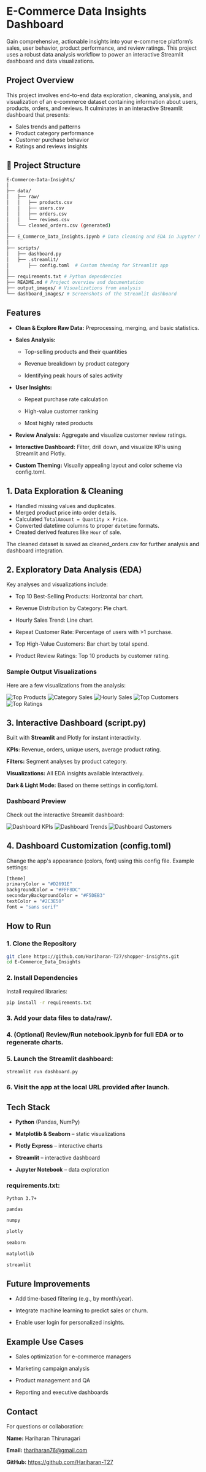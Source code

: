 
# E-Commerce Data Insights Dashboard

  Gain comprehensive, actionable insights into your e-commerce platform’s sales, user behavior, product performance, and review ratings. This project uses a robust data analysis workflow to power an interactive Streamlit dashboard and data visualizations.

## Project Overview


This project involves end-to-end data exploration, cleaning, analysis, and visualization of an e-commerce dataset containing information about users, products, orders, and reviews. It culminates in an interactive Streamlit dashboard that presents:

- Sales trends and patterns
- Product category performance
- Customer purchase behavior
- Ratings and reviews insights

## 📂 Project Structure
``` bash
E-Commerce-Data-Insights/
│
├── data/
│   ├── raw/
│   │   ├── products.csv
│   │   ├── users.csv
│   │   ├── orders.csv
│   │   └── reviews.csv
│   └── cleaned_orders.csv (generated)
│
├── E_Commerce_Data_Insights.ipynb # Data cleaning and EDA in Jupyter Notebook
│
├── scripts/
│   ├── dashboard.py
│   ├── .streamlit/
│       ├── config.toml  # Custom theming for Streamlit app
│
├── requirements.txt # Python dependencies
├── README.md # Project overview and documentation
├── output_images/ # Visualizations from analysis
└── dashboard_images/ # Screenshots of the Streamlit dashboard
```

## Features

- **Clean & Explore Raw Data:** Preprocessing, merging, and basic statistics.

- **Sales Analysis:**
  -  Top-selling products and their quantities

  - Revenue breakdown by product category

  - Identifying peak hours of sales activity

- **User Insights:**
  - Repeat purchase rate calculation

  - High-value customer ranking

  - Most highly rated products
- **Review Analysis:** Aggregate and visualize customer review ratings.

- **Interactive Dashboard:** Filter, drill down, and visualize KPIs using Streamlit and Plotly.

- **Custom Theming:** Visually appealing layout and color scheme via config.toml.

## 1. Data Exploration & Cleaning

- Handled missing values and duplicates.
- Merged product price into order details.
- Calculated `TotalAmount = Quantity × Price`.
- Converted datetime columns to proper `datetime` formats.
- Created derived features like `Hour` of sale.

The cleaned dataset is saved as cleaned_orders.csv for further analysis and dashboard integration.

## 2. Exploratory Data Analysis (EDA)

Key analyses and visualizations include:

- Top 10 Best-Selling Products: Horizontal bar chart.

- Revenue Distribution by Category: Pie chart.

- Hourly Sales Trend: Line chart.

- Repeat Customer Rate: Percentage of users with >1 purchase.

- Top High-Value Customers: Bar chart by total spend.

- Product Review Ratings: Top 10 products by customer rating.

### Sample Output Visualizations
Here are a few visualizations from the analysis:

![Top Products](https://github.com/Hariharan-T27/shopper-insights/blob/main/E-Commerce%20Data%20Insights/output%20images/Top%20Products.png?raw=true)
![Category Sales](https://github.com/Hariharan-T27/shopper-insights/blob/main/E-Commerce%20Data%20Insights/output%20images/Pie%20Chart.png)
![Hourly Sales](https://github.com/Hariharan-T27/shopper-insights/blob/main/E-Commerce%20Data%20Insights/output%20images/Sales%20by%20Hour.png)
![Top Customers](https://github.com/Hariharan-T27/shopper-insights/blob/main/E-Commerce%20Data%20Insights/output%20images/Top%20Selling.png)
![Top Ratings](https://github.com/Hariharan-T27/shopper-insights/blob/main/E-Commerce%20Data%20Insights/output%20images/Top%2010%20by%20Rating.png)

## 3. Interactive Dashboard (script.py)

Built with **Streamlit** and Plotly for instant interactivity.

**KPIs:** Revenue, orders, unique users, average product rating.

**Filters:** Segment analyses by product category.

**Visualizations:** All EDA insights available interactively.

**Dark & Light Mode:** Based on theme settings in config.toml.

### Dashboard Preview

Check out the interactive Streamlit dashboard:

![Dashboard KPIs](dashboard_images/dashboard_kpis.png)
![Dashboard Trends](dashboard_images/dashboard_trends.png)
![Dashboard Customers](dashboard_images/dashboard_customers.png)

##  4. Dashboard Customization (config.toml)
Change the app's appearance (colors, font) using this config file. Example settings:
```bash
[theme]
primaryColor = "#D2691E"
backgroundColor = "#FFF8DC"
secondaryBackgroundColor = "#F5DEB3"
textColor = "#2C3E50"
font = "sans serif"
```

## How to Run

### 1. Clone the Repository
```bash
git clone https://github.com/Hariharan-T27/shopper-insights.git
cd E-Commerce_Data_Insights
```

### 2. Install Dependencies
Install required libraries:
```bash
pip install -r requirements.txt
```
### 3. Add your data files to data/raw/.
### 4. (Optional) Review/Run notebook.ipynb for full EDA or to regenerate charts.

### 5. Launch the Streamlit dashboard:
```bash
streamlit run dashboard.py
```
### 6. Visit the app at the local URL provided after launch.

## Tech Stack
- **Python** (Pandas, NumPy)

- **Matplotlib & Seaborn** – static visualizations

- **Plotly Express** – interactive charts

- **Streamlit** – interactive dashboard

- **Jupyter Notebook** – data exploration

### requirements.txt:
```bash
Python 3.7+

pandas

numpy

plotly

seaborn

matplotlib

streamlit
```
## Future Improvements
- Add time-based filtering (e.g., by month/year).

- Integrate machine learning to predict sales or churn.

- Enable user login for personalized insights.

## Example Use Cases
- Sales optimization for e-commerce managers

- Marketing campaign analysis

- Product management and QA

- Reporting and executive dashboards

## Contact

For questions or collaboration:

**Name:** Hariharan Thirunagari

**Email:** thariharan76@gmail.com

**GitHub:** https://github.com/Hariharan-T27
